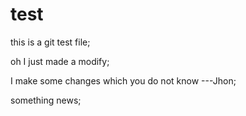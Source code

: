 # test

this is a git test file;

oh I just made a modify;

I make some changes which you do not know ---Jhon;

something news;